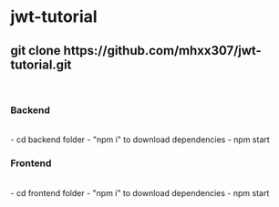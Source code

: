 # jwt-tutorial

<h2 color="blue">git clone https://github.com/mhxx307/jwt-tutorial.git</h2> </br>
<h3 color="red">Backend</h3> </br>
- cd backend folder
- "npm i" to download dependencies
- npm start
<h3 color="red">Frontend</h3> </br>
- cd frontend folder
- "npm i" to download dependencies
- npm start
